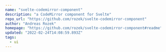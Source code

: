 ```yaml
---
name: "svelte-codemirror-component"
description: "a CodeMirror component for Svelte"
repo_url: "https://github.com/rozek/svelte-codemirror-component"
author: "Andreas Rozek"
homepage: "https://github.com/rozek/svelte-codemirror-component#readme"
updated: "2022-02-24T14:08:59.893Z"
tags: 
  - ui
---
```

